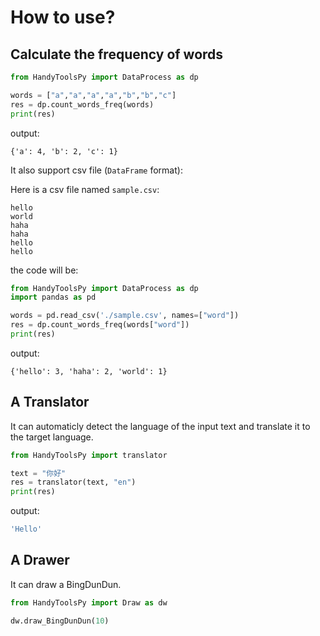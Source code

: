 # How to use?

## Calculate the frequency of words

```python
from HandyToolsPy import DataProcess as dp

words = ["a","a","a","a","b","b","c"]
res = dp.count_words_freq(words)
print(res)
```

output:

```text
{'a': 4, 'b': 2, 'c': 1}
```

It also support csv file (`DataFrame` format):

Here is a csv file named `sample.csv`:

```csv
hello
world
haha
haha
hello
hello
```

the code will be:

```python
from HandyToolsPy import DataProcess as dp
import pandas as pd

words = pd.read_csv('./sample.csv', names=["word"])
res = dp.count_words_freq(words["word"])
print(res)
```

output:

```text
{'hello': 3, 'haha': 2, 'world': 1}
```

## A Translator

It can automaticly detect the language of the input text and translate it to the target language.

```python
from HandyToolsPy import translator

text = "你好"
res = translator(text, "en")
print(res)
```

output:

```bash
'Hello'
```

## A Drawer

It can draw a BingDunDun.

```python
from HandyToolsPy import Draw as dw

dw.draw_BingDunDun(10)
```
